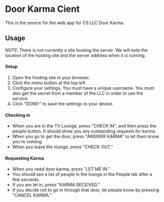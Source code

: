 # Door Karma Cient
This is the source for the web app for CS LLC Door Karma.

## Usage
*NOTE*: There is not currently a site hosting the server. We will note the location of the hosting site and the server address when it is running.

#### Setup
1. Open the hosting site in your browser.
2. Click the menu button at the top left.
3. Configure your settings. You must have a unique username. You must also get the secret from a member of the LLC in order to use the service.
4. Click "DONE!" to save the settings to your device.

#### Checking in
* When you are in the TV Lounge, press "CHECK IN", and then press the people button. It should show you any outstanding requests for karma.
* When you go to get the door, press "ANSWER KARMA" to let them know you're coming.
* When you leave the lounge, press "CHECK OUT."

#### Requesting Karma
* When you need door karma, press "LET ME IN."
* You should see a list of people in the lounge in the People tab after a few seconds.
* If you are let in, press "KARMA RECEIVED."
* If you decide not to go in through that door, let people know by pressing "CANCEL KARMA."
